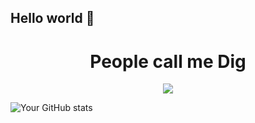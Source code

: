 ## Hello world 👋
<h1 align="center">People call me Dig</h1>
<p align="center">
  <a href="https://github.com/DenverCoder1/readme-typing-svg"><img src="https://readme-typing-svg.herokuapp.com?font=Roboto+Mono&color=cyan&size=30&center=true&vCenter=true&width=800&height=120&lines=Project+Manager,;Passionate+about+IT+and+Marketing,;Learning+Git+and+GitHub",:></a>
</p>

![Your GitHub stats](https://github-readme-stats.vercel.app/api?username=digambit&show_icons=true&theme=radical)
